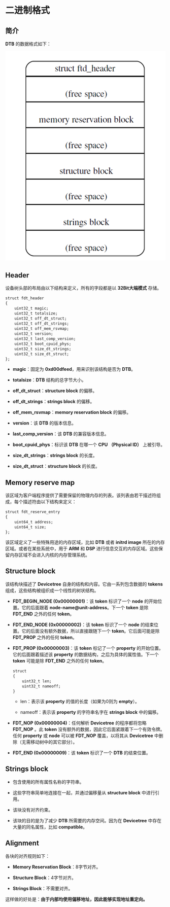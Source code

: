 # 二进制格式

## 简介

**DTB** 的数据格式如下：

![Devicetree Structure][1]

## Header

设备树头部的布局由以下结构来定义，所有的字段都是以 **32Bit大端模式** 存储。

```
struct fdt_header
{
    uint32_t magic;
    uint32_t totalsize;
    uint32_t off_dt_struct;
    uint32_t off_dt_strings;
    uint32_t off_mem_rsvmap;
    uint32_t version;
    uint32_t last_comp_version;
    uint32_t boot_cpuid_phys;
    uint32_t size_dt_strings;
    uint32_t size_dt_struct;
};
```

 - **magic**：固定为 **0xd00dfeed**，用来识别该结构是否为 **DTB**。

 - **totalsize**：**DTB** 结构的总字节大小。

 - **off_dt_struct**：**structure block** 的偏移。

 - **off_dt_strings**：**strings block** 的偏移。

 - **off_mem_rsvmap**：**memory reservation block** 的偏移。

 - **version**：该 **DTB** 的版本信息。

 - **last_comp_version**：该 **DTB** 的兼容版本信息。

 - **boot_cpuid_phys**：标识该 **DTB** 在哪一个 **CPU （Physical ID）** 上被引导。

 - **size_dt_strings**：**strings block** 的长度。

 - **size_dt_struct**：**structure block** 的长度。

## Memory reserve map

该区域为客户端程序提供了需要保留的物理内存的列表。该列表由若干描述符组成，每个描述符由以下结构来定义：

```
struct fdt_reserve_entry
{
    uint64_t address;
    uint64_t size;
};
```

该区域定义了一些特殊用途的内存区域，比如 **DTB** 或者 **initrd image** 所在的内存区域。或者在某些系统中，用于 **ARM** 和 **DSP** 进行信息交互的内存区域。这些保留内存区域不会进入内核的内存管理系统。

## Structure block

该结构块描述了 **Devicetree** 自身的结构和内容。它由一系列包含数据的 **tokens** 组成，这些结构被组织成一个线性的树状结构。

 - **FDT_BEGIN_NODE (0x00000001)**：该 **token** 标识了一个 **node** 的开始位置。它的后面跟着 **node-name@unit-address**。下一个 **token** 是除 **FDT_END** 之外的任何 **token**。

 - **FDT_END_NODE (0x00000002)**：该 **token** 标识了一个 **node** 的结束位置。它的后面没有额外数据，所以直接跟随下一个 **token**。它后面可能是除 **FDT_PROP** 之外的任何 **token**。

 - **FDT_PROP (0x00000003)**：该 **token** 标记了一个 **property** 的开始位置。它的后面跟着描述该 **property** 的数据结构，之后为具体的属性值。下一个 **token** 可能是除 **FDT_END** 之外的任何 **token**。

    ```
    struct
    {
        uint32_t len;
        uint32_t nameoff;
    }
    ```

    - len：表示该 **property** 的值的长度（如果为0则为 **empty**）。

    - nameoff：表示该 **property** 的字符串名字在 **strings block** 中的偏移。

 - **FDT_NOP (0x00000004)**：任何解析 **Devicetree** 的程序都将忽略 **FDT_NOP** 。此 **token** 没有额外的数据，因此它后面紧跟着下一个有效令牌。任何 **property** 或 **node** 可以被 **FDT_NOP** 覆盖，以将其从 **Devicetree** 中删除（无需移动树中的其它部分）。

 - **FDT_END (0x00000009)**：该 **token** 标识了一个 **DTB** 的结束位置。

## Strings block

 - 包含使用的所有属性名称的字符串。

 - 这些字符串简单地连接在一起，并通过偏移量从 **structure block** 中进行引用。

 - 该块没有对齐约束。

 - 该块的目的是为了减少 **DTB** 所需要的内存空间。因为在 **Devicetree** 中存在大量的同名属性，比如 **compatible**。

## Alignment

各块的对齐规则如下：

 - **Memory Reservation Block**：8字节对齐。

 - **Structure Block**：4字节对齐。

 - **Strings Block**：不需要对齐。

这样做的好处是：**由于内部均使用偏移地址，因此能够实现地址重定向。**

 [1]: ./images/Devicetree_Structure.PNG

